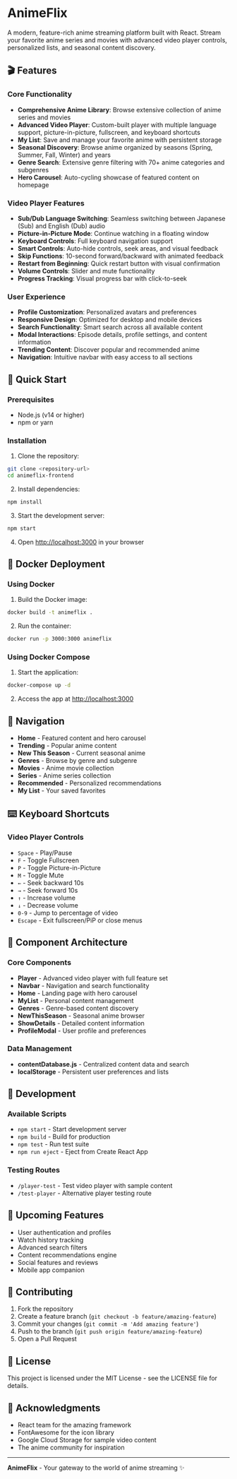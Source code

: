 # AnimeFlix

A modern, feature-rich anime streaming platform built with React. Stream your favorite anime series and movies with advanced video player controls, personalized lists, and seasonal content discovery.

## 🎬 Features

### Core Functionality
- **Comprehensive Anime Library**: Browse extensive collection of anime series and movies
- **Advanced Video Player**: Custom-built player with multiple language support, picture-in-picture, fullscreen, and keyboard shortcuts
- **My List**: Save and manage your favorite anime with persistent storage
- **Seasonal Discovery**: Browse anime organized by seasons (Spring, Summer, Fall, Winter) and years
- **Genre Search**: Extensive genre filtering with 70+ anime categories and subgenres
- **Hero Carousel**: Auto-cycling showcase of featured content on homepage

### Video Player Features
- **Sub/Dub Language Switching**: Seamless switching between Japanese (Sub) and English (Dub) audio
- **Picture-in-Picture Mode**: Continue watching in a floating window
- **Keyboard Controls**: Full keyboard navigation support
- **Smart Controls**: Auto-hide controls, seek areas, and visual feedback
- **Skip Functions**: 10-second forward/backward with animated feedback
- **Restart from Beginning**: Quick restart button with visual confirmation
- **Volume Controls**: Slider and mute functionality
- **Progress Tracking**: Visual progress bar with click-to-seek

### User Experience
- **Profile Customization**: Personalized avatars and preferences
- **Responsive Design**: Optimized for desktop and mobile devices
- **Search Functionality**: Smart search across all available content
- **Modal Interactions**: Episode details, profile settings, and content information
- **Trending Content**: Discover popular and recommended anime
- **Navigation**: Intuitive navbar with easy access to all sections

## 🚀 Quick Start

### Prerequisites
- Node.js (v14 or higher)
- npm or yarn

### Installation
1. Clone the repository:
```bash
git clone <repository-url>
cd animeflix-frontend
```

2. Install dependencies:
```bash
npm install
```

3. Start the development server:
```bash
npm start
```

4. Open [http://localhost:3000](http://localhost:3000) in your browser

## 🐳 Docker Deployment

### Using Docker
1. Build the Docker image:
```bash
docker build -t animeflix .
```

2. Run the container:
```bash
docker run -p 3000:3000 animeflix
```

### Using Docker Compose
1. Start the application:
```bash
docker-compose up -d
```

2. Access the app at [http://localhost:3000](http://localhost:3000)

## 📱 Navigation

- **Home** - Featured content and hero carousel
- **Trending** - Popular anime content
- **New This Season** - Current seasonal anime
- **Genres** - Browse by genre and subgenre
- **Movies** - Anime movie collection
- **Series** - Anime series collection
- **Recommended** - Personalized recommendations
- **My List** - Your saved favorites

## ⌨️ Keyboard Shortcuts

### Video Player Controls
- `Space` - Play/Pause
- `F` - Toggle Fullscreen
- `P` - Toggle Picture-in-Picture
- `M` - Toggle Mute
- `←` - Seek backward 10s
- `→` - Seek forward 10s
- `↑` - Increase volume
- `↓` - Decrease volume
- `0-9` - Jump to percentage of video
- `Escape` - Exit fullscreen/PiP or close menus

## 🎨 Component Architecture

### Core Components
- **Player** - Advanced video player with full feature set
- **Navbar** - Navigation and search functionality
- **Home** - Landing page with hero carousel
- **MyList** - Personal content management
- **Genres** - Genre-based content discovery
- **NewThisSeason** - Seasonal anime browser
- **ShowDetails** - Detailed content information
- **ProfileModal** - User profile and preferences

### Data Management
- **contentDatabase.js** - Centralized content data and search
- **localStorage** - Persistent user preferences and lists

## 🔧 Development

### Available Scripts
- `npm start` - Start development server
- `npm build` - Build for production
- `npm test` - Run test suite
- `npm run eject` - Eject from Create React App

### Testing Routes
- `/player-test` - Test video player with sample content
- `/test-player` - Alternative player testing route

## 🎯 Upcoming Features
- User authentication and profiles
- Watch history tracking
- Advanced search filters
- Content recommendations engine
- Social features and reviews
- Mobile app companion

## 🤝 Contributing

1. Fork the repository
2. Create a feature branch (`git checkout -b feature/amazing-feature`)
3. Commit your changes (`git commit -m 'Add amazing feature'`)
4. Push to the branch (`git push origin feature/amazing-feature`)
5. Open a Pull Request

## 📄 License

This project is licensed under the MIT License - see the LICENSE file for details.

## 🙏 Acknowledgments

- React team for the amazing framework
- FontAwesome for the icon library
- Google Cloud Storage for sample video content
- The anime community for inspiration

---

**AnimeFlix** - Your gateway to the world of anime streaming ✨
